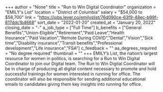 +++
author = "None"
title = "Run to Win Digital Coordinator"
organization = "EMILY's List"
location = "District of Columbia"
salary = "$54,000 to $58,700"
link = "https://jobs.lever.co/emilyslist/76d090ce-63f9-48ec-b99f-817ddc1b4668"
sort_date = "2022-01-20"
created_at = "January 20, 2022"
closing_date = "-"
a_job_type = ["Full Time"]
b_benefits = ["General Benefits","Union-Eligible","Retirement","Paid Leave","Health Insurance","Paid Vacation","Remote During COVID","Dental","Vision","Sick time","Disability insurance","Transit benefits","Professional development","Life insurance","FSA"]
c_feedback = ""
aa_degrees_required = "No degree required"
thumbnail = ""
+++
EMILY’s List, the nation’s largest resource for women in politics, is searching for a Run to Win Digital Coordinator to join our Digital team. The Run to Win Digital Coordinator will be in charge of producing all digital content necessary to promote and hold successful trainings for women interested in running for office. The coordinator will also be responsible for sending additional educational emails to candidates giving them key insights into running for office.
